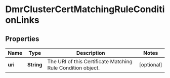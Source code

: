 

# DmrClusterCertMatchingRuleConditionLinks


## Properties

| Name | Type | Description | Notes |
|------------ | ------------- | ------------- | -------------|
|**uri** | **String** | The URI of this Certificate Matching Rule Condition object. |  [optional] |



